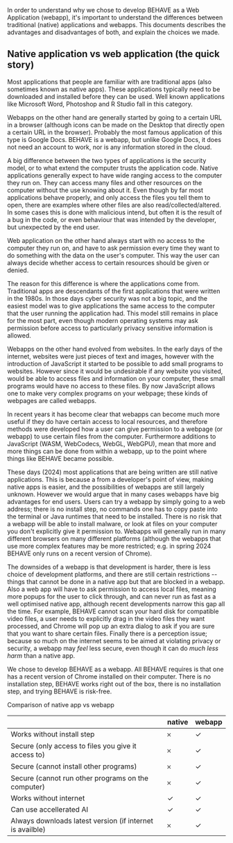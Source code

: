 In order to understand why we chose to develop BEHAVE as a Web Application (webapp), it's important to understand the differences between traditional (native) applications and webapps.
This documents describes the advantages and disadvantages of both, and explain the choices we made.

## Native application vs web application (the quick story)

Most applications that people are familiar with are traditional apps (also sometimes known as native apps).
These applications typically need to be downloaded and installed before they can be used.
Well known applications like Microsoft Word, Photoshop and R Studio fall in this category.

Webapps on the other hand are generally started by going to a certain URL in a browser (although icons can be made on the Desktop that directly open a certain URL in the browser).
Probably the most famous application of this type is Google Docs.
BEHAVE is a webapp, but unlike Google Docs, it does not need an account to work, nor is any information stored in the cloud.

A big difference between the two types of applications is the security model, or to what extend the computer trusts the application code.
Native applications generally expect to have wide ranging access to the computer they run on.
They can access many files and other resources on the computer without the use knowing about it.
Even though by far most applications behave properly, and only access the files you tell them to open, there are examples where other files are also read/collected/altered.
In some cases this is done with malicious intend, but often it is the result of a bug in the code, or even behaviour that was intended by the developer, but unexpected by the end user.

Web application on the other hand always start with no access to the computer they run on, and have to ask permission every time they want to do something with the data on the user's computer.
This way the user can always decide whether access to certain resources should be given or denied.

The reason for this difference is where the applications come from.
Traditional apps are descendants of the first applications that were written in the 1980s.
In those days cyber security was not a big topic, and the easiest model was to give applications the same access to the computer that the user running the application had.
This model still remains in place for the most part, even though modern operating systems may ask permission before access to particularly privacy sensitive information is allowed.

Webapps on the other hand evolved from websites.
In the early days of the internet, websites were just pieces of text and images, however with the introduction of JavaScript it started to be possible to add small programs to websites.
However since it would be undesirable if any website you visited, would be able to access files and information on your computer, these small programs would have no access to these files.
By now JavaScript allows one to make very complex programs on your webpage; these kinds of webpages are called webapps.

In recent years it has become clear that webapps can become much more useful if they do have certain access to local resources, and therefore methods were developed how a user can give permission to a webpage (or webapp) to use certain files from the computer.
Furthermore additions to JavaScript (WASM, WebCodecs, WebGL, WebGPU), mean that more and more things can be done from within a webapp, up to the point where things like BEHAVE became possible.

These days (2024) most applications that are being written are still native applications.
This is because a from a developer's point of view, making native apps is easier, and the possibilities of webapps are still largely unknown.
However we would argue that in many cases webapps have big advantages for end users.
Users can try a webapp by simply going to a web address; there is no install step, no commands one has to copy paste into the terminal or Java runtimes that need to be installed.
There is no risk that a webapp will be able to install malware, or look at files on your computer you don't explicitly give it permission to.
Webapps will generally run in many different browsers on many different platforms (although the webapps that use more complex features may be more restricted; e.g. in spring 2024 BEHAVE only runs on a recent version of Chrome).

The downsides of a webapp is that development is harder, there is less choice of development platforms, and there are still certain restrictions -- things that cannot be done in a native app but that are blocked in a webapp.
Also a web app will have to ask permission to access local files, meaning more popups for the user to click through, and can never run as fast as a well optimised native app, although recent developments narrow this gap all the time.
For example, BEHAVE cannot scan your hard disk for compatible video files, a user needs to explicitly drag in the video files they want processed, and Chrome will pop up an extra dialog to ask if you are sure that you want to share certain files.
Finally there is a perception issue; because so much on the internet seems to be aimed at violating privacy or security, a webapp may _feel_ less secure, even though it can do _much less harm_ than a native app.

We chose to develop BEHAVE as a webapp.
All BEHAVE requires is that one has a recent version of Chrome installed on their computer.
There is no installation step, BEHAVE works right out of the box, there is no installation step, and trying BEHAVE is risk-free.

Comparison of native app vs webapp

|         | native | webapp |
|---------|---------|--------|
| Works without install step | 𐄂 | ✓ |
| Secure (only access to files you give it access to) | 𐄂 | ✓ |
| Secure (cannot install other programs) | 𐄂 | ✓ |
| Secure (cannot run other programs on the computer) | 𐄂 | ✓ |
| Works without internet | ✓ | ✓ |
| Can use accellerated AI | ✓ | ✓ |
| Always downloads latest version (if internet is availble) | 𐄂 | ✓ |
